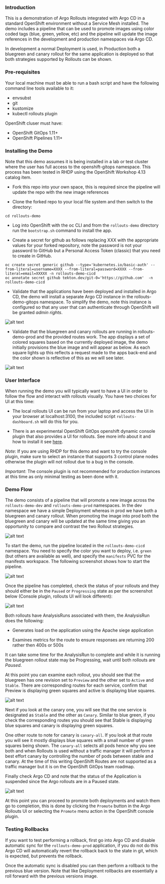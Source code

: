 ### Introduction

This is a demonstration of Argo Rollouts integrated with Argo CD in a standard OpenShift environment without a Service Mesh installed. The demo
includes a pipeline that can be used to promote images using color coded tags (blue, green, yellow, etc) and the pipeline will
update the image references in the development and production namespaces via Argo CD.

In development a normal Deployment is used, in Production both a bluegreen and canary rollout for the same application is deployed
so that both strategies supported by Rollouts can be shown.

### Pre-requisites

Your local machine must be able to run a bash script and have the following command line tools available to it:
- envsubst
- git
- kustomize
- kubectl rollouts plugin

OpenShift cluser must have:

- OpenShift GitOps 1.11+
- OpenShift Pipelines 1.11+

### Installing the Demo

Note that this demo assumes it is being installed in a lab or test cluster where the user has full access to the openshift-gitops namespace. This process has been tested in RHDP using the OpenShift Workshop 4.13 catalog item.

* Fork this repo into your own space, this is required since the pipeline will update the repo with the new image references

* Clone the forked repo to your local file system and then switch to the directory:

```cd rollouts-demo```

* Log into OpenShift with the oc CLI and from the `rollouts-demo` directory run the `bootstrap.sh` command to install the app.

* Create a secret for github as follows replacing XXX with the appropriate values for your forked repository, note the password is not your password to
GitHub but a Personal Access Token (classic) that you need to create in GitHub.

```
oc create secret generic github --type='kubernetes.io/basic-auth' --from-literal=username=XXXX --from-literal=password=XXXX --from-literal=email=XXXXX -n rollouts-demo-cicd
oc annotate secret github tekton.dev/git-0='https://github.com'  -n rollouts-demo-cicd
```

* Validate that the applications have been deployed and installed in Argo CD, the demo will install a separate Argo CD instance in the rollouts-demo-gitops namespace. To simplify the demo, note this instance
is configured so that any user that can authenticate through OpenShift will be granted *admin rights*.

![alt text](https://raw.githubusercontent.com/gitops-examples/rollouts-demo/main/docs/img/argo-cd-apps.png)

- Validate that the bluegreen and canary rollouts are running in rollouts-demo-prod and the provided routes work. The app displays a set of colored squares based on the currently deployed image, the demo initially provisions
the blue image and will appear as below. As each square lights up this reflects a request made to the apps back-end and the color shown is reflective of this as we will see later.

![alt text](https://raw.githubusercontent.com/gitops-examples/rollouts-demo/main/docs/img/rollout-app.png)

### User Interface

When running the demo you will typically want to have a UI in order to follow the flow and interact with rollouts visually. You have two choices for UI at this time:

* The local rollouts UI can be run from your laptop and access the UI in your browser at localhost:3100, the included script `rollouts-dashboard.sh` will do this for you.

* There is an experimental OpenShift GitOps openshift dynamic console plugin that also provides a UI for rollouts. See more info about it and how to install it see [here](https://github.com/gnunn-gitops/gitops-admin-plugin).

*Note*: If you are using RHDP for this demo and want to try the console plugin, make sure to select an instance that supports 3 control plane nodes otherwise the plugin will not rollout due to a bug in the console.

*Important*: The console plugin is not recommended for production instances at this time as only minimal testing as been done with it.

### Demo Flow

The demo consists of a pipeline that will promote a new image across the `rollouts-demo-dev` and `rollouts-demo-prod` namespaces. In the dev namespace we have a simple Deployment whereas in prod we have both a bluegreen and canary rollout. When promoting the image into prod both the bluegreen and canary will be updated at the same time giving you an opportunity to compare and contrast the two Rollout strategies.

![alt text](https://raw.githubusercontent.com/gitops-examples/rollouts-demo/main/docs/img/pipeline.png)

To start the demo, run the pipeline located in the `rollouts-demo-cicd` namespace. You need to specify the color you want to deploy, i.e. `green` (but others are available as well), and specify the `manifests` PVC for the manifests workspace. The following screenshot shows how to start the pipeline.

![alt text](https://raw.githubusercontent.com/gitops-examples/rollouts-demo/main/docs/img/start-pipeline.png)

Once the pipeline has completed, check the status of your rollouts and they should either be in the `Paused` or `Progressing` state as per the screenshot below (Console plugin, rollouts UI will look different):

![alt text](https://raw.githubusercontent.com/gitops-examples/rollouts-demo/main/docs/img/post-status.png)

Both rollouts have AnalysisRuns associated with them, the AnalysisRun does the following:

* Generates load on the application using the Apache siege application

* Examines metrics for the route to ensure responses are returning 200 rather then 400s or 500s

It can take some time for the AnalysisRun to complete and while it is running the bluegreen rollout state may be Progressing, wait until both rollouts are *Paused*.

At this point you can examine each rollout, you should see that the bluegreen has one revision set to `Preview` and the other set to `Active` and `Stable`. There are corresponding routes for each service, confirm that Preview is displaying green squares and active is displaying blue squares.

![alt text](https://raw.githubusercontent.com/gitops-examples/rollouts-demo/main/docs/img/blue-green-paused.png)

Next if you look at the canary one, you will see that the one service is designated as `Stable` and the other as `Canary`. Similar to blue green, if you check the corresponding routes you should see that Stable is displaying blue squares and canary is displaying green squares.

One other route to note for canary is `canary-all`. If you look at that route you will see it mostly displays blue squares with a small number of green squares being shown. The `canary-all` selects all pods hence why you see both and when Rollouts is used without a traffic manager it will perform a best effort canary by controlling the number of pods between stable and canary. At the time of this writing OpenShift Routes are not supported as a traffic manager but it is on the OpenShift GitOps team roadmap.

Finally check Argo CD and note that the status of the Application is suspended since the Argo rollouts are in a Paused state.

![alt text](https://raw.githubusercontent.com/gitops-examples/rollouts-demo/main/docs/img/argo-suspended.png)

At this point you can proceed to promote both deployments and watch them go to completion, this is done by clicking the `Promote` button in the Argo Rollouts UI or selecting the `Promote` menu action in the OpenShift console plugin.

### Testing Rollbacks

If you want to test performing a rollback, first go into Argo CD and disable automatic sync for the `rollouts-demo-prod` application, if you do not do this Argo CD will automatically revert the rollback back to the state in git, which is expected, but prevents the rollback.

Once the automatic sync is disabled you can then perform a rollback to the previous blue version. Note that like Deployment rollbacks are essentially a roll forward with the previous versions image.
